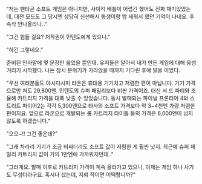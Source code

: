 "저는 펜타곤 소프트 게임은 아니지만, 사이킥 배틀이 어렵긴 했어도 진짜 재미있었는데, 대전 모드도 그 당시엔 상당히 신선해서 동생이랑 밤 새워서 했던 기억이 나네요. 후속작 안나올라나.." 

"그건 힘들 걸요? 저작권이 민텐도에게 있으니." 

"하긴 그렇네요." 

준비된 인사말에 몇 문장만 읊었을 뿐인데, 유저들은 알아서 내가 만든 게임에 대해 웅성거리기 시작했다.
나는 잠시 분위기가 가라앉을 때까지 기다린 후에 말을 이었다.

"우선 여러분들도 아시다시피 라온은 휴대용 기기치고 저렴한 편이 아닙니다. 기기 가격으로만 쳐도 29,800엔. 민텐도의 슈퍼 패밀리보다 비싼 가격이죠. 대신 서 드 파티와 조율해 카트리지 가격을 대폭 낮출 수 있었습니다. 동시 발매되는 파이널 프론티어 4와 스트리트 파이어2는 각각 5,300엔으로 타사의 소프트 가격보다 약 3~4천엔 가량 저렴한 편이지요. 앞으로 라온으로 개발되는 롬 카트리지 타이틀 들의 가격은 6,000엔이 넘지 않도록 하겠습니다." 

"오오~!! 그건 좋은데?" 

"그래 차라리 기기가 조금 비싸더라도 소프트 값이 저렴한 게 훨씬 낫지. 최근에 슈퍼 패밀리 카트리지 값이 거의 1만엔에 가까워지던데.." 

"그러게요. 발매 이후로 카트리지 가격이 계속 올라가고 있으니, 이제는 게임 하나 사기도 무섭더라구요. 혹시나 샀는데, 지뢰 작이면 어떡합니까?" 